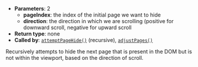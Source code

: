 * **Parameters**: 2
    * **pageIndex**: the index of the initial page we want to hide 
    * **direction**: the direction in which we are scrolling (positive for
      downward scroll, negative for upward scroll
* **Return type**: none
* **Called by**: [`attemptPageHide()`](#attemptPageHide) (recursive),
  [`adjustPages()`](#adjustPages)

Recursively attempts to hide the next page that is present in the DOM but is
not within the viewport, based on the direction of scroll. 
